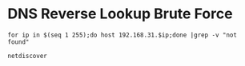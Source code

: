 # DNS Reverse Lookup Brute Force

```
for ip in $(seq 1 255);do host 192.168.31.$ip;done |grep -v "not found"
```

```
netdiscover
```